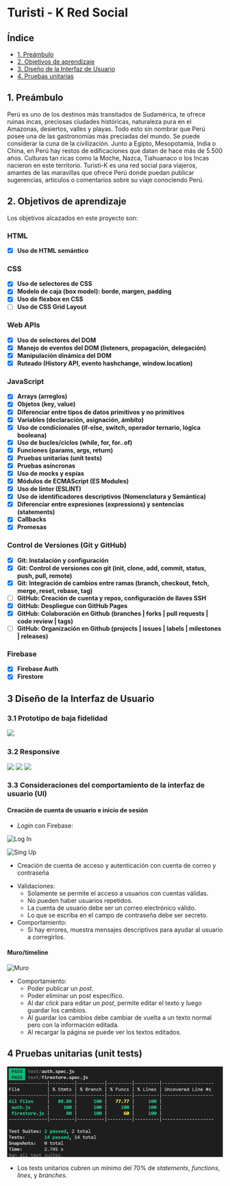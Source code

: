 # Turisti - K Red Social

## Índice

* [1. Preámbulo](#1-preámbulo)
* [2. Objetivos de aprendizaje](#2-objetivos-de-aprendizaje)
* [3. Diseño de la Interfaz de Usuario](#3-Diseño-de-la-Interfaz-de-Usuario)
* [4. Pruebas unitarias](#4-Pruebas-unitarias)

## 1. Preámbulo

Perú es uno de los destinos más transitados de Sudamérica, te ofrece ruinas incas, preciosas ciudades históricas, naturaleza pura en el Amazonas, desiertos, valles y playas. Todo esto sin nombrar que Perú posee una de las gastronomías más preciadas del mundo. Se puede considerar la cuna de la civilización. Junto a Egipto, Mesopotamia, India o China, en Perú hay restos de edificaciones que datan de hace más de 5.500 años. Culturas tan ricas como la Moche, Nazca, Tiahuanaco o los Incas nacieron en este territorio. Turisti-K es una red social para viajeros, amantes de las maravillas que ofrece Perú donde puedan publicar sugerencias, artículos o comentarios sobre su viaje conociendo Perú.

## 2. Objetivos de aprendizaje

Los objetivos alcazados en este proyecto son:

### HTML

- [x] **Uso de HTML semántico**

### CSS

- [x] **Uso de selectores de CSS**
- [x] **Modelo de caja (box model): borde, margen, padding**
- [x] **Uso de flexbox en CSS**
- [ ] **Uso de CSS Grid Layout**
### Web APIs

- [x] **Uso de selectores del DOM**
- [x] **Manejo de eventos del DOM (listeners, propagación, delegación)**
- [x] **Manipulación dinámica del DOM**
- [x] **Ruteado (History API, evento hashchange, window.location)**
### JavaScript

- [x] **Arrays (arreglos)**
- [x] **Objetos (key, value)**
- [x] **Diferenciar entre tipos de datos primitivos y no primitivos**
- [x] **Variables (declaración, asignación, ámbito)**
- [x] **Uso de condicionales (if-else, switch, operador ternario, lógica booleana)**
- [x] **Uso de bucles/ciclos (while, for, for..of)**
- [x] **Funciones (params, args, return)**
- [x] **Pruebas unitarias (unit tests)**
- [x] **Pruebas asíncronas**
- [x] **Uso de mocks y espías**
- [x] **Módulos de ECMAScript (ES Modules)**
- [x] **Uso de linter (ESLINT)**
- [x] **Uso de identificadores descriptivos (Nomenclatura y Semántica)**
- [x] **Diferenciar entre expresiones (expressions) y sentencias (statements)**
- [x] **Callbacks**
- [x] **Promesas**

### Control de Versiones (Git y GitHub)

- [x] **Git: Instalación y configuración**
- [x] **Git: Control de versiones con git (init, clone, add, commit, status, push, pull, remote)**
- [x] **Git: Integración de cambios entre ramas (branch, checkout, fetch, merge, reset, rebase, tag)**
- [ ] **GitHub: Creación de cuenta y repos, configuración de llaves SSH**
- [x] **GitHub: Despliegue con GitHub Pages**
- [x] **GitHub: Colaboración en Github (branches | forks | pull requests | code review | tags)**
- [ ] **GitHub: Organización en Github (projects | issues | labels | milestones | releases)**

### Firebase

- [x] **Firebase Auth**
- [x] **Firestore**
## 3 Diseño de la Interfaz de Usuario 

### 3.1 Prototipo de baja fidelidad

![](https://github.com/LindsayMuji/LIM016-social-network/blob/main/src/Images/Prototipo1.png)

### 3.2 Responsive

![](https://github.com/LindsayMuji/LIM016-social-network/blob/main/src/Images/login-responsive.png)
![](https://github.com/LindsayMuji/LIM016-social-network/blob/main/src/Images/singup-responsive.png)
![](https://github.com/LindsayMuji/LIM016-social-network/blob/main/src/Images/muro-responsive.png)

### 3.3 Consideraciones del comportamiento de la interfaz de usuario (UI)

#### Creación de cuenta de usuario e inicio de sesión

* _Login_ con Firebase:

![Log In](https://github.com/LindsayMuji/LIM016-social-network/blob/main/src/Images/login.png)

![Sing Up](https://github.com/LindsayMuji/LIM016-social-network/blob/main/src/Images/singup.png)

  - Creación de cuenta de acceso y autenticación con cuenta de correo y
    contraseña
* Validaciones:
  - Solamente se permite el acceso a usuarios con cuentas válidas.
  - No pueden haber usuarios repetidos.
  - La cuenta de usuario debe ser un correo electrónico válido.
  - Lo que se escriba en el campo de contraseña debe ser secreto.
* Comportamiento:
  - Si hay errores, muestra mensajes descriptivos para ayudar al
  usuario a corregirlos.

#### Muro/timeline

![Muro](https://github.com/LindsayMuji/LIM016-social-network/blob/main/src/Images/muro.png)

* Comportamiento:
  - Poder publicar un _post_.
  - Poder eliminar un post específico.
  - Al dar _click_ para editar un _post_, permite editar el texto y luego guardar los cambios.
  - Al guardar los cambios debe cambiar de vuelta a un texto normal pero con la
    información editada.
  - Al recargar la página se puede ver los textos editados.

## 4 Pruebas unitarias (unit tests)

![Test](https://github.com/LindsayMuji/LIM016-social-network/blob/main/src/Images/test.png)

* Los tests unitarios cubren un mínimo del 70% de _statements_, _functions_,
  _lines_, y _branches_.

